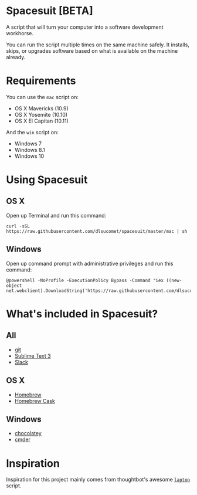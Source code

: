 # Spacesuit [BETA]
A script that will turn your computer into a software development workhorse.

You can run the script multiple times on the same machine safely. It installs,
skips, or upgrades software based on what is available on the machine already.

# Requirements

You can use the `mac` script on:

* OS X Mavericks (10.9)
* OS X Yosemite (10.10)
* OS X El Capitan (10.11)

And the `win` script on:

* Windows 7
* Windows 8.1
* Windows 10

# Using Spacesuit

## OS X

Open up Terminal and run this command:

```
curl -sSL https://raw.githubusercontent.com/dlsucomet/spacesuit/master/mac | sh
```

## Windows

Open up command prompt with administrative privileges and run this command:

```
@powershell -NoProfile -ExecutionPolicy Bypass -Command "iex ((new-object net.webclient).DownloadString('https://raw.githubusercontent.com/dlsucomet/spacesuit/master/windows.ps1'))"
```

# What's included in Spacesuit?

## All

* [git](https://git-scm.com/)
* [Sublime Text 3](https://www.sublimetext.com/3)
* [Slack](https://slack.com/)

## OS X

* [Homebrew](http://brew.sh/)
* [Homebrew Cask](http://caskroom.io/)

## Windows

* [chocolatey](chocolatey.org)
* [cmder](http://cmder.net/)

# Inspiration

Inspiration for this project mainly comes from thoughtbot's awesome
[`laptop`](https://github.com/thoughtbot/laptop) script.
